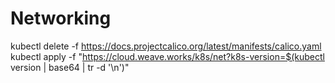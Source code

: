 # Networking 


kubectl delete  -f https://docs.projectcalico.org/latest/manifests/calico.yaml
kubectl apply -f "https://cloud.weave.works/k8s/net?k8s-version=$(kubectl version | base64 | tr -d '\n')"
